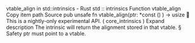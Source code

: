 vtable_align in std::intrinsics - Rust
std
::
intrinsics
Function
vtable_align
Copy item path
Source
pub unsafe fn vtable_align(ptr:
*const
()
) ->
usize
🔬
This is a nightly-only experimental API. (
core_intrinsics
)
Expand description
The intrinsic will return the alignment stored in that vtable.
§
Safety
ptr
must point to a vtable.